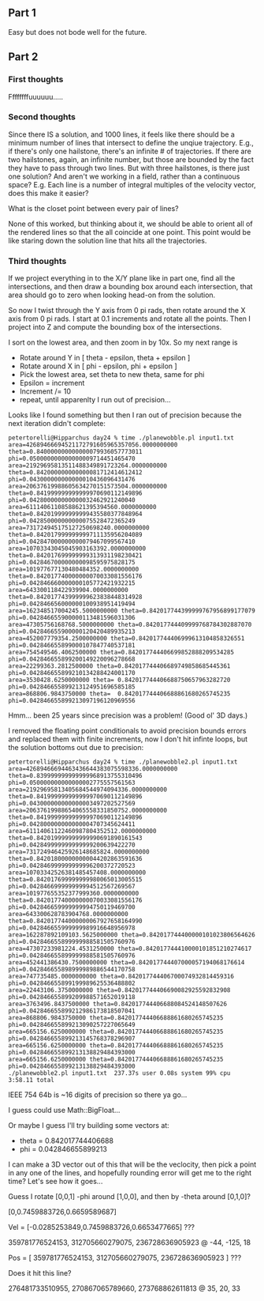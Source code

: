## Part 1

Easy but does not bode well for the future.

## Part 2

### First thoughts

Ffffffffuuuuuu.....

### Second thoughts

Since there IS a solution, and 1000 lines, it feels like there should be a
minimum number of lines that intersect to define the unqiue trajectory. E.g.,
if there's only one hailstone, there's an infinite # of trajectories. If there
are two hailstones, again, an infinite number, but those are bounded by the
fact they have to pass through two lines. But with three hailstones, is there
just one solution? And aren't we working in a field, rather than a continuous
space? E.g. Each line is a number of integral multiples of the velocity
vector, does this make it easier?

What is the closet point between every pair of lines?

None of this worked, but thinking about it, we should be able to orient all
of the rendered lines so that the all coincide at one point. This point
would be like staring down the solution line that hits all the trajectories.

### Third thoughts

If we project everything in to the X/Y plane like in part one, find all
the intersections, and then draw a bounding box around each intersection,
that area should go to zero when looking head-on from the solution.

So now I twist through the Y axis from 0 pi rads, then rotate around the
X axis from 0 pi rads. I start at 0.1 increments and rotate all the points.
Then I project into Z and compute the bounding box of the intersections.

I sort on the lowest area, and then zoom in by 10x. So my next range is

* Rotate around Y in [ theta - epsilon, theta + epsilon ]
* Rotate around X in [ phi - epsilon, phi + epsilon ]
* Pick the lowest area, set theta to new theta, same for phi
* Epsilon = increment
* Increment /= 10
* repeat, until apparenlty I run out of precision...

Looks like I found something but then I ran out of precision because
the next iteration didn't complete:

```
petertorelli@Hipparchus day24 % time ./planewobble.pl input1.txt
area=42689466694521172791605965357056.0000000000 theta=0.840000000000000079936057773011 phi=0.050000000000000009714451465470
area=21929695813511488349891723264.0000000000 theta=0.842000000000000081712414612412 phi=0.043000000000000010436096431476
area=20637619988605634270151573504.0000000000 theta=0.841999999999999970690112149896 phi=0.042800000000000032462921240040
area=61114061108588621395394560.0000000000 theta=0.842019999999999435580377848964 phi=0.042850000000000075528472365249
area=731724945175127250698240.0000000000 theta=0.842017999999999711135956204089 phi=0.042847000000000079467099567410
area=10703343045045903163392.0000000000 theta=0.842017699999999313931198230421 phi=0.042846700000000098595975828175
area=101977677130480484352.0000000000 theta=0.842017740000000070033081556176 phi=0.042846660000000105772421932215
area=643300118422939904.0000000000 theta=0.842017743999999623838448314928 phi=0.042846656000000100938951419494
area=162348517004245.5000000000 theta=0.842017744399999767956899177079 phi=0.042846655900000113481596031306
area=47305756168768.5000000000 theta=0.842017744409999768784302887070 phi=0.042846655900000120420489935213
area=452007779354.2500000000 theta=0.842017744406999613104858326551 phi=0.042846655899000107847740537181
area=754549546.4062500000 theta=0.842017744406699852888209534285 phi=0.042846655899200149220096278668
area=22299363.2812500000 theta=0.842017744406689749858685445361 phi=0.042846655899210134288424001170
area=3530428.6250000000 theta= 0.842017744406688750657963282720 phi=0.042846655899213124951696585185
area=868806.9843750000 theta=  0.842017744406688861680265745235 phi=0.042846655899213097196120969556
```

Hmm... been 25 years since precision was a problem! (Good ol' 3D days.)

I removed the floating point conditionals to avoid precision bounds errors
and replaced them with finite increments, now I don't hit infinte loops, but
the solution bottoms out due to precision:

```
petertorelli@Hipparchus day24 % time ./planewobble2.pl input1.txt
area=42689466694463436644383075598336.0000000000 theta=0.839999999999999968913755310496 phi=0.050000000000000002775557561563
area=21929695813405684544974094336.0000000000 theta=0.841999999999999970690112149896 phi=0.043000000000000003497202527569
area=20637619988654065558331850752.0000000000 theta=0.841999999999999970690112149896 phi=0.042800000000000004707345624411
area=61114061122460987804352512.0000000000 theta=0.842019999999999990691890161543 phi=0.042849999999999999200639422270
area=731724946425926148685824.0000000000 theta=0.842018000000000044202863591636 phi=0.042846999999999996200372720523
area=10703342526381485457408.0000000000 theta=0.842017699999999980065013005515 phi=0.042846699999999994512567269567
area=101977655352377999360.0000000000 theta=0.842017740000000070033081556176 phi=0.042846659999999994750119469700
area=643300628783904768.0000000000 theta=0.842017744000000067927658164990 phi=0.042846655999999989916648956978
area=162287892109103.5625000000 theta=0.842017744400000101023806564626 phi=0.042846655899999988581505760976
area=47307233981224.4531250000 theta=0.842017744410000101851210274617 phi=0.042846655899999988581505760976
area=452441386430.7500000000 theta=0.842017744407000057194068176614 phi=0.042846655898999989886544170758
area=747735485.0000000000 theta=0.842017744406700074932814459316 phi=0.042846655899199989625536488802
area=22443106.3750000000 theta=0.842017744406690082925592832908 phi=0.042846655899209988571652019118
area=3763496.8437500000 theta=0.842017744406688084524148507626 phi=0.042846655899212986173818507041
area=868806.9843750000 theta=0.842017744406688861680265745235 phi=0.042846655899213090257227065649
area=665156.6250000000 theta=0.842017744406688861680265745235 phi=0.042846655899213145768378296907
area=665156.6250000000 theta=0.842017744406688861680265745235 phi=0.042846655899213138829484393000
area=665156.6250000000 theta=0.842017744406688861680265745235 phi=0.042846655899213138829484393000
./planewobble2.pl input1.txt  237.37s user 0.08s system 99% cpu 3:58.11 total
```

IEEE 754 64b is ~16 digits of precision so there ya go...

I guess could use Math::BigFloat...

Or maybe I guess I'll try building some vectors at:

* theta = 0.842017744406688
* phi   = 0.042846655899213

I can make a 3D vector out of this that will be the veclocity, then pick
a point in any one of the lines, and hopefully rounding error will get me
to the right time? Let's see how it goes...

Guess I rotate [0,0,1] -phi around [1,0,0], and then by -theta around [0,1,0]? 

[0,0.7459883726,0.6659589687]

Vel = [-0.0285253849,0.7459883726,0.6653477665] ???

359781776524153, 312705660279075, 236728636905923 @ -44, -125, 18

Pos = [ 359781776524153, 312705660279075, 236728636905923 ] ???

Does it hit this line?

276481733510955, 270867065789660, 273768862611813 @ 35, 20, 33

